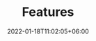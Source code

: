 ---
title: "Features"
date: 2022-01-18T11:02:05+06:00
icon: "ti-desktop"
description: "Guides and Help Articles for individual features"
type : "docs"
---